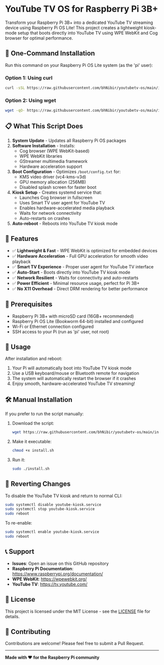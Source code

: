 # YouTube TV OS for Raspberry Pi 3B+

Transform your Raspberry Pi 3B+ into a dedicated YouTube TV streaming device using Raspberry Pi OS Lite! This project creates a lightweight kiosk-mode setup that boots directly into YouTube TV using WPE WebKit and Cog browser for optimal performance.

## 🚀 One-Command Installation

Run this command on your Raspberry Pi OS Lite system (as the 'pi' user):

### Option 1: Using curl
```bash
curl -sSL https://raw.githubusercontent.com/bhNibir/youtubetv-os/main/install.sh | bash
```

### Option 2: Using wget
```bash
wget -qO- https://raw.githubusercontent.com/bhNibir/youtubetv-os/main/install.sh | bash
```

## 📋 What This Script Does

1. **System Update** - Updates all Raspberry Pi OS packages
2. **Software Installation** - Installs:
   - Cog browser (WPE WebKit-based)
   - WPE WebKit libraries
   - GStreamer multimedia framework
   - Hardware acceleration support
3. **Boot Configuration** - Optimizes `/boot/config.txt` for:
   - KMS video driver (vc4-kms-v3d)
   - GPU memory allocation (256MB)
   - Disabled splash screen for faster boot
4. **Kiosk Setup** - Creates systemd service that:
   - Launches Cog browser in fullscreen
   - Uses Smart TV user agent for YouTube TV
   - Enables hardware-accelerated media playback
   - Waits for network connectivity
   - Auto-restarts on crashes
5. **Auto-reboot** - Reboots into YouTube TV kiosk mode

## 🎯 Features

- ✅ **Lightweight & Fast** - WPE WebKit is optimized for embedded devices
- ✅ **Hardware Acceleration** - Full GPU acceleration for smooth video playback
- ✅ **Smart TV Experience** - Proper user agent for YouTube TV interface
- ✅ **Auto-Start** - Boots directly into YouTube TV kiosk mode
- ✅ **Network Resilient** - Waits for connectivity and auto-restarts
- ✅ **Power Efficient** - Minimal resource usage, perfect for Pi 3B+
- ✅ **No X11 Overhead** - Direct DRM rendering for better performance

## 🔧 Prerequisites

- Raspberry Pi 3B+ with microSD card (16GB+ recommended)
- Raspberry Pi OS Lite (Bookworm 64-bit) installed and configured
- Wi-Fi or Ethernet connection configured
- SSH access to your Pi (run as 'pi' user, not root)

## 📱 Usage

After installation and reboot:
1. Your Pi will automatically boot into YouTube TV kiosk mode
2. Use a USB keyboard/mouse or Bluetooth remote for navigation
3. The system will automatically restart the browser if it crashes
4. Enjoy smooth, hardware-accelerated YouTube TV streaming!

## 🛠️ Manual Installation

If you prefer to run the script manually:

1. Download the script:
   ```bash
   wget https://raw.githubusercontent.com/bhNibir/youtubetv-os/main/install.sh
   ```

2. Make it executable:
   ```bash
   chmod +x install.sh
   ```

3. Run it:
   ```bash
   sudo ./install.sh
   ```

## 🔄 Reverting Changes

To disable the YouTube TV kiosk and return to normal CLI:
```bash
sudo systemctl disable youtube-kiosk.service
sudo systemctl stop youtube-kiosk.service
sudo reboot
```

To re-enable:
```bash
sudo systemctl enable youtube-kiosk.service
sudo reboot
```

## 📞 Support

- **Issues**: Open an issue on this GitHub repository
- **Raspberry Pi Documentation**: https://www.raspberrypi.org/documentation/
- **WPE WebKit**: https://wpewebkit.org/
- **YouTube TV**: https://tv.youtube.com/

## 📄 License

This project is licensed under the MIT License - see the [LICENSE](LICENSE) file for details.

## 🤝 Contributing

Contributions are welcome! Please feel free to submit a Pull Request.

---

**Made with ❤️ for the Raspberry Pi community**
